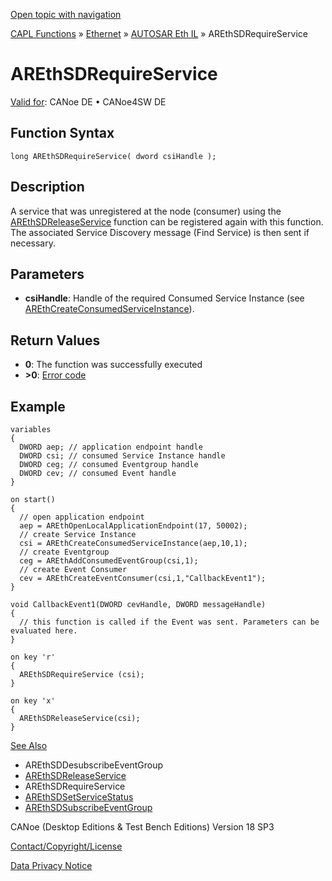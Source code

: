 [Open topic with navigation](../../../../../../CANoeDEFamily.htm#Topics/CAPLFunctions/IP/AUTOSARethIL/Functions/CAPLfunctionAREthSDRequireService.md)

[CAPL Functions](../../../CAPLfunctions.md) » [Ethernet](../../CAPLEthernetStartPage.md) » [AUTOSAR Eth IL](../CAPLfunctionsAREthILOverview.md) » AREthSDRequireService

# AREthSDRequireService

[Valid for](../../../../Shared/FeatureAvailability.md):  CANoe DE • CANoe4SW DE

## Function Syntax

```plaintext
long AREthSDRequireService( dword csiHandle );
```

## Description

A service that was unregistered at the node (consumer) using the [AREthSDReleaseService](CAPLfunctionAREthSDReleaseService.md) function can be registered again with this function. The associated Service Discovery message (Find Service) is then sent if necessary.

## Parameters

- **csiHandle**: Handle of the required Consumed Service Instance (see [AREthCreateConsumedServiceInstance](CAPLfunctionAREthCreateConsumedServiceInstance.md)).

## Return Values

- **0**: The function was successfully executed
- **>0**: [Error code](../CAPLfunctionsAREthILErrorCodes.md)

## Example

```plaintext
variables
{
  DWORD aep; // application endpoint handle
  DWORD csi; // consumed Service Instance handle
  DWORD ceg; // consumed Eventgroup handle
  DWORD cev; // consumed Event handle
}

on start()
{
  // open application endpoint
  aep = AREthOpenLocalApplicationEndpoint(17, 50002);
  // create Service Instance
  csi = AREthCreateConsumedServiceInstance(aep,10,1);
  // create Eventgroup
  ceg = AREthAddConsumedEventGroup(csi,1);
  // create Event Consumer
  cev = AREthCreateEventConsumer(csi,1,"CallbackEvent1");
}

void CallbackEvent1(DWORD cevHandle, DWORD messageHandle)
{
  // this function is called if the Event was sent. Parameters can be evaluated here.
}

on key 'r'
{
  AREthSDRequireService (csi);
}

on key 'x'
{
  AREthSDReleaseService(csi);
}
```

[See Also](javascript:void(0);)
- AREthSDDesubscribeEventGroup
- [AREthSDReleaseService](CAPLfunctionAREthSDReleaseService.md#aanchor14012)
- AREthSDRequireService
- [AREthSDSetServiceStatus](CAPLfunctionAREthSDSetServiceStatus.md#aanchor28236)
- [AREthSDSubscribeEventGroup](CAPLfunctionAREthSDSubscribeEventGroup.md#aanchor24988)

CANoe (Desktop Editions & Test Bench Editions) Version 18 SP3

[Contact/Copyright/License](../../../../Shared/ContactCopyrightLicense.md)

[Data Privacy Notice](https://www.vector.com/int/en/company/get-info/privacy-policy/)
